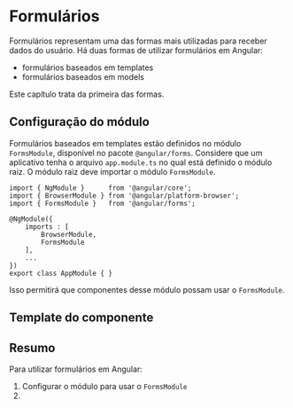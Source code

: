 # Formulários

Formulários representam uma das formas mais utilizadas para receber dados do usuário. Há duas formas de utilizar formulários em Angular:

* formulários baseados em templates
* formulários baseados em models

Este capítulo trata da primeira das formas.

## Configuração do módulo

Formulários baseados em templates estão definidos no módulo `FormsModule`, disponível no pacote `@angular/forms`. Considere que um aplicativo tenha o arquivo `app.module.ts` no qual está definido o módulo raiz. O módulo raiz deve importar o módulo `FormsModule`.

```
import { NgModule }      from '@angular/core';
import { BrowserModule } from '@angular/platform-browser';
import { FormsModule }   from '@angular/forms';

@NgModule({
    imports : [
        BrowserModule,
        FormsModule
    ],
    ...
})
export class AppModule { }
```

Isso permitirá que componentes desse módulo possam usar o `FormsModule`.

## Template do componente

## Resumo

Para utilizar formulários em Angular:

1. Configurar o módulo para usar o `FormsModule`
2. 


